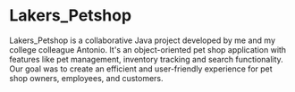 # Lakers_Petshop
Lakers_Petshop is a collaborative Java project developed by me and my college colleague Antonio. It's an object-oriented pet shop application with features like pet management, inventory tracking and search functionality. Our goal was to create an efficient and user-friendly experience for pet shop owners, employees, and customers.
